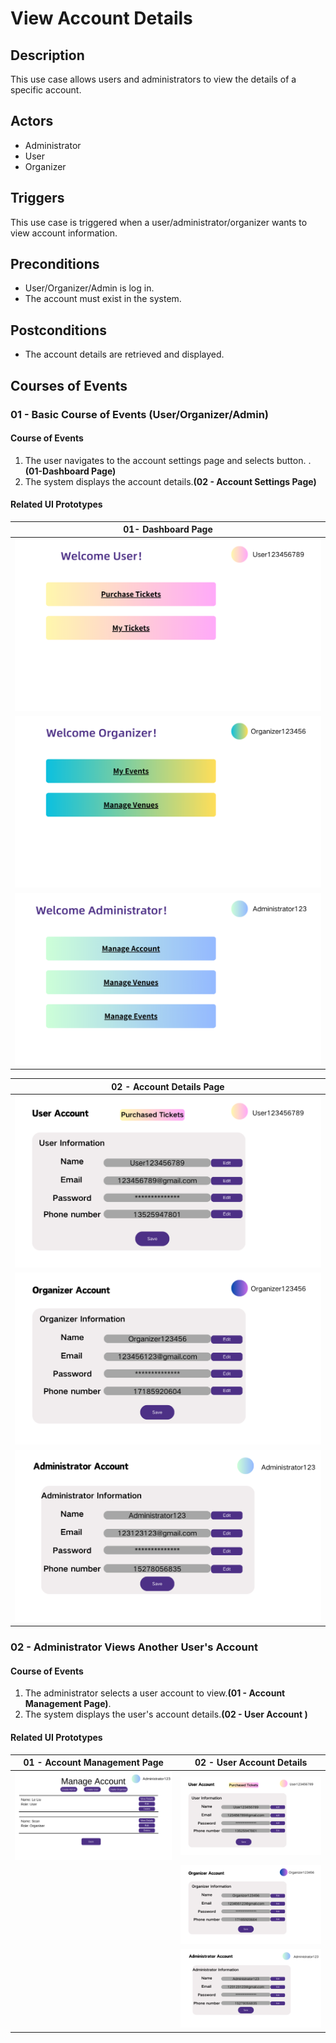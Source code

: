 # View Account Details

## Description

This use case allows users and administrators to view the details of a specific account.

## Actors

- Administrator
- User
- Organizer

## Triggers

This use case is triggered when a user/administrator/organizer wants to view account information.

## Preconditions
- User/Organizer/Admin is log in.
- The account must exist in the system.

## Postconditions

- The account details are retrieved and displayed.

## Courses of Events

### 01 - Basic Course of Events (User/Organizer/Admin)

#### Course of Events
1. The user navigates to the account settings page and selects button. . **(01-Dashboard Page)**
2. The system displays the account details.**(02 - Account Settings Page)**

#### Related UI Prototypes
| 01- Dashboard Page|
|:-----------------------------------------:|
|![User Dashboard Page](../ui/User_DashBoard.png)|
|![Organizer Dash Page](../ui/Organizer_DashBoard.png)|
|![Admin Dash Page](../ui/Admin_Dashboard.png)|

|         02 - Account Details Page         |
|:-----------------------------------------:|
| ![Account Settings](../ui/User_info.png)  |
|  ![Account Settings](../ui/Org_info.png)  |
| ![Account Settings](../ui/Admin_info.png) |


### 02 - Administrator Views Another User's Account

#### Course of Events
1. The administrator selects a user account to view.**(01 - Account Management Page)**.
2. The system displays the user's account details.**(02 - User Account )**

#### Related UI Prototypes
|             01 - Account Management Page              | 02 - User Account Details |
|:-----------------------------------------------------:|:--:|
| ![Account Management](../ui/Admin_Manage_Account.png) | ![Account Settings](../ui/User_info.png)  |
|                                                       |  ![Account Settings](../ui/Org_info.png)  |
|                                                       |       ![Account Settings](../ui/Admin_info.png)       |
                                                        